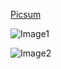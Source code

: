 [Picsum](https://picsum.photos/)

![Image1](https://picsum.photos/200/300)

![Image2](https://picsum.photos/200)
